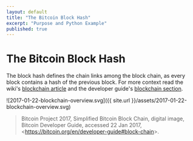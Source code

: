 ```yaml
---
layout: default
title: "The Bitcoin Block Hash"
excerpt: "Purpose and Python Example"
published: true
---
```


# The Bitcoin Block Hash

The block hash defines the chain links among the block chain, as every block contains a hash of the previous block. For more context read the wiki's [blockchain article](https://en.bitcoin.it/wiki/Block_chain) and the developer guide's [blockchain section](https://bitcoin.org/en/developer-guide#block-chain).

![2017-01-22-blockchain-overview.svg]({{ site.url }}/assets/2017-01-22-blockchain-overview.svg)

> Bitcoin Project 2017, Simplified Bitcoin Block Chain, digital image, Bitcoin Developer Guide, accessed 22 Jan 2017, \<<https://bitcoin.org/en/developer-guide#block-chain>\>.
